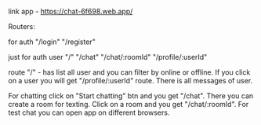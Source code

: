 link app - https://chat-6f698.web.app/

Routers:

for auth "/login" "/register"

just for auth user "/" "/chat" "/chat/:roomId" "/profile/:userId"

route "/" - has list all user and you can filter by online or offline. If you
click on a user you will get "/profile/:userId" route. There is all messages of
user.

For chatting click on "Start chatting" btn and you get "/chat". There you can
create a room for texting. Click on a room and you get "/chat/:roomId". For test
chat you can open app on different browsers.
